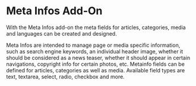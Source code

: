 # Meta Infos Add-On

With the Meta Infos add-on the meta fields for articles, categories, media and languages can be created and designed.

Meta Infos are intended to manage page or media specific information, such as search engine keywords, an individual header image, whether it should be considered as a news teaser, whether it should appear in certain navigations, copyright info for certain photos, etc. 
Metainfo fields can be defined for articles, categories as well as media. 
Available field types are text, textarea, select, radio, checkbox and more.
